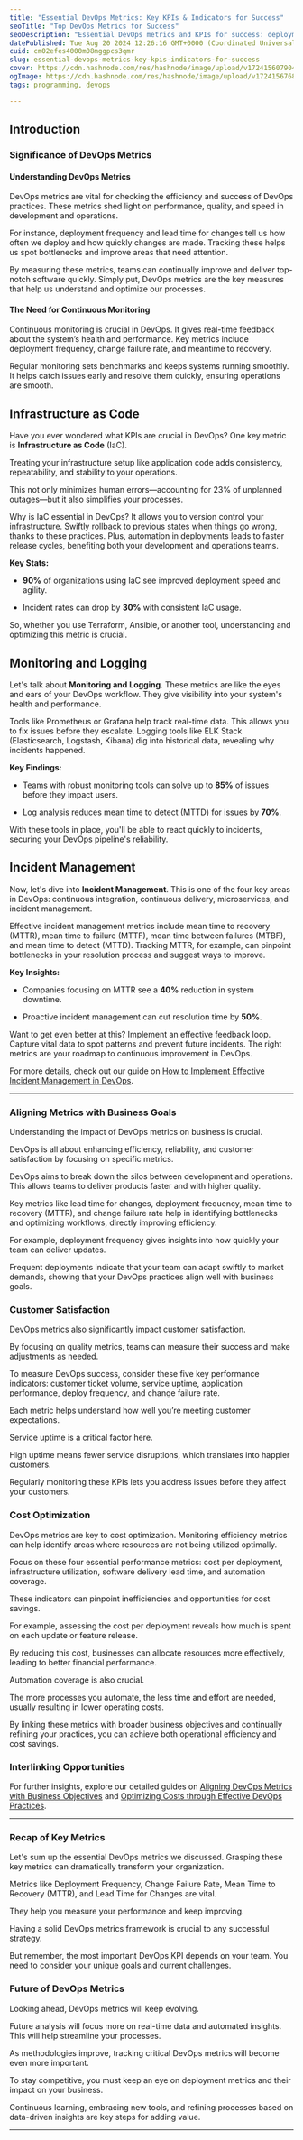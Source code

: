 ```yaml
---
title: "Essential DevOps Metrics: Key KPIs & Indicators for Success"
seoTitle: "Top DevOps Metrics for Success"
seoDescription: "Essential DevOps metrics and KPIs for success: deployment frequency, lead time, incident management, monitoring, and infrastructure as code benefits"
datePublished: Tue Aug 20 2024 12:26:16 GMT+0000 (Coordinated Universal Time)
cuid: cm02efes4000m08mggpcs3qmr
slug: essential-devops-metrics-key-kpis-indicators-for-success
cover: https://cdn.hashnode.com/res/hashnode/image/upload/v1724156079049/11a81409-49e8-496b-8e0a-1077cbfb7fce.jpeg
ogImage: https://cdn.hashnode.com/res/hashnode/image/upload/v1724156768402/8ce38db9-a795-4796-b39d-e05920f6195c.jpeg
tags: programming, devops

---
```


## Introduction

### Significance of DevOps Metrics

#### **Understanding DevOps Metrics**

DevOps metrics are vital for checking the efficiency and success of DevOps practices. These metrics shed light on performance, quality, and speed in development and operations.

For instance, deployment frequency and lead time for changes tell us how often we deploy and how quickly changes are made. Tracking these helps us spot bottlenecks and improve areas that need attention.

By measuring these metrics, teams can continually improve and deliver top-notch software quickly. Simply put, DevOps metrics are the key measures that help us understand and optimize our processes.

#### **The Need for Continuous Monitoring**

Continuous monitoring is crucial in DevOps. It gives real-time feedback about the system’s health and performance. Key metrics include deployment frequency, change failure rate, and meantime to recovery.

Regular monitoring sets benchmarks and keeps systems running smoothly. It helps catch issues early and resolve them quickly, ensuring operations are smooth.

## **Infrastructure as Code**

Have you ever wondered what KPIs are crucial in DevOps? One key metric is **Infrastructure as Code** (IaC).

Treating your infrastructure setup like application code adds consistency, repeatability, and stability to your operations.

This not only minimizes human errors—accounting for 23% of unplanned outages—but it also simplifies your processes.

Why is IaC essential in DevOps? It allows you to version control your infrastructure. Swiftly rollback to previous states when things go wrong, thanks to these practices. Plus, automation in deployments leads to faster release cycles, benefiting both your development and operations teams.

**Key Stats:**

* **90%** of organizations using IaC see improved deployment speed and agility.
    
* Incident rates can drop by **30%** with consistent IaC usage.
    

So, whether you use Terraform, Ansible, or another tool, understanding and optimizing this metric is crucial.

## **Monitoring and Logging**

Let's talk about **Monitoring and Logging**. These metrics are like the eyes and ears of your DevOps workflow. They give visibility into your system's health and performance.

Tools like Prometheus or Grafana help track real-time data. This allows you to fix issues before they escalate. Logging tools like ELK Stack (Elasticsearch, Logstash, Kibana) dig into historical data, revealing why incidents happened.

**Key Findings:**

* Teams with robust monitoring tools can solve up to **85%** of issues before they impact users.
    
* Log analysis reduces mean time to detect (MTTD) for issues by **70%**.
    

With these tools in place, you'll be able to react quickly to incidents, securing your DevOps pipeline's reliability.

## **Incident Management**

Now, let's dive into **Incident Management**. This is one of the four key areas in DevOps: continuous integration, continuous delivery, microservices, and incident management.

Effective incident management metrics include mean time to recovery (MTTR), mean time to failure (MTTF), mean time between failures (MTBF), and mean time to detect (MTTD). Tracking MTTR, for example, can pinpoint bottlenecks in your resolution process and suggest ways to improve.

**Key Insights:**

* Companies focusing on MTTR see a **40%** reduction in system downtime.
    
* Proactive incident management can cut resolution time by **50%**.
    

Want to get even better at this? Implement an effective feedback loop. Capture vital data to spot patterns and prevent future incidents. The right metrics are your roadmap to continuous improvement in DevOps.

For more details, check out our guide on [How to Implement Effective Incident Management in DevOps](#).

---

### Aligning Metrics with Business Goals

Understanding the impact of DevOps metrics on business is crucial.

DevOps is all about enhancing efficiency, reliability, and customer satisfaction by focusing on specific metrics.

DevOps aims to break down the silos between development and operations. This allows teams to deliver products faster and with higher quality.

Key metrics like lead time for changes, deployment frequency, mean time to recovery (MTTR), and change failure rate help in identifying bottlenecks and optimizing workflows, directly improving efficiency.

For example, deployment frequency gives insights into how quickly your team can deliver updates.

Frequent deployments indicate that your team can adapt swiftly to market demands, showing that your DevOps practices align well with business goals.

### Customer Satisfaction

DevOps metrics also significantly impact customer satisfaction.

By focusing on quality metrics, teams can measure their success and make adjustments as needed.

To measure DevOps success, consider these five key performance indicators: customer ticket volume, service uptime, application performance, deploy frequency, and change failure rate.

Each metric helps understand how well you’re meeting customer expectations.

Service uptime is a critical factor here.

High uptime means fewer service disruptions, which translates into happier customers.

Regularly monitoring these KPIs lets you address issues before they affect your customers.

### Cost Optimization

DevOps metrics are key to cost optimization. Monitoring efficiency metrics can help identify areas where resources are not being utilized optimally.

Focus on these four essential performance metrics: cost per deployment, infrastructure utilization, software delivery lead time, and automation coverage.

These indicators can pinpoint inefficiencies and opportunities for cost savings.

For example, assessing the cost per deployment reveals how much is spent on each update or feature release.

By reducing this cost, businesses can allocate resources more effectively, leading to better financial performance.

Automation coverage is also crucial.

The more processes you automate, the less time and effort are needed, usually resulting in lower operating costs.

By linking these metrics with broader business objectives and continually refining your practices, you can achieve both operational efficiency and cost savings.

### Interlinking Opportunities

For further insights, explore our detailed guides on [Aligning DevOps Metrics with Business Objectives](#) and [Optimizing Costs through Effective DevOps Practices](#).

---

### **Recap of Key Metrics**

Let's sum up the essential DevOps metrics we discussed. Grasping these key metrics can dramatically transform your organization.

Metrics like Deployment Frequency, Change Failure Rate, Mean Time to Recovery (MTTR), and Lead Time for Changes are vital.

They help you measure your performance and keep improving.

Having a solid DevOps metrics framework is crucial to any successful strategy.

But remember, the most important DevOps KPI depends on your team. You need to consider your unique goals and current challenges.

### **Future of DevOps Metrics**

Looking ahead, DevOps metrics will keep evolving.

Future analysis will focus more on real-time data and automated insights. This will help streamline your processes.

As methodologies improve, tracking critical DevOps metrics will become even more important.

To stay competitive, you must keep an eye on deployment metrics and their impact on your business.

Continuous learning, embracing new tools, and refining processes based on data-driven insights are key steps for adding value.

---